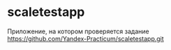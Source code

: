 # scaletestapp
Приложение, на котором проверяется задание https://github.com/Yandex-Practicum/scaletestapp.git